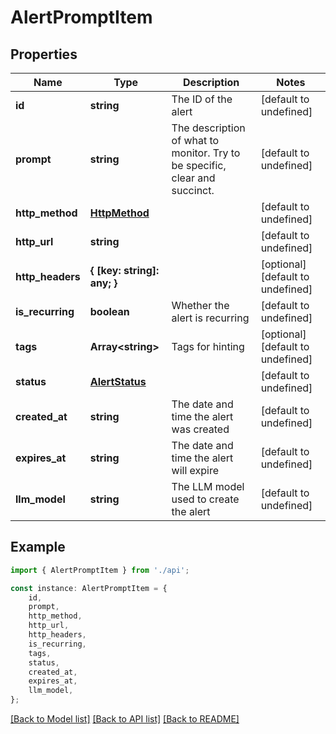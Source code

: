 # AlertPromptItem


## Properties

Name | Type | Description | Notes
------------ | ------------- | ------------- | -------------
**id** | **string** | The ID of the alert | [default to undefined]
**prompt** | **string** | The description of what to monitor. Try to be specific, clear and succinct. | [default to undefined]
**http_method** | [**HttpMethod**](HttpMethod.md) |  | [default to undefined]
**http_url** | **string** |  | [default to undefined]
**http_headers** | **{ [key: string]: any; }** |  | [optional] [default to undefined]
**is_recurring** | **boolean** | Whether the alert is recurring | [default to undefined]
**tags** | **Array&lt;string&gt;** | Tags for hinting | [optional] [default to undefined]
**status** | [**AlertStatus**](AlertStatus.md) |  | [default to undefined]
**created_at** | **string** | The date and time the alert was created | [default to undefined]
**expires_at** | **string** | The date and time the alert will expire | [default to undefined]
**llm_model** | **string** | The LLM model used to create the alert | [default to undefined]

## Example

```typescript
import { AlertPromptItem } from './api';

const instance: AlertPromptItem = {
    id,
    prompt,
    http_method,
    http_url,
    http_headers,
    is_recurring,
    tags,
    status,
    created_at,
    expires_at,
    llm_model,
};
```

[[Back to Model list]](../README.md#documentation-for-models) [[Back to API list]](../README.md#documentation-for-api-endpoints) [[Back to README]](../README.md)
